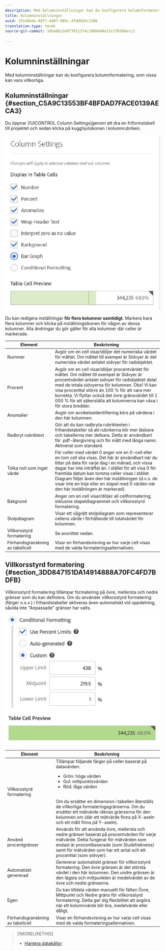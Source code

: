```yaml
---
description: Med kolumninställningar kan du konfigurera kolumnformatering, som vissa kan vara villkorliga.
title: Kolumninställningar
uuid: 151d66da-04f7-4d0f-985c-4fdd92bc1308
translation-type: tm+mt
source-git-commit: 16ba0b12e0f70112f4c10804d0a13c278388ecc2

---
```



# Kolumninställningar

Med kolumninställningar kan du konfigurera kolumnformatering, som vissa kan vara villkorliga.

## Kolumninställningar {#section_C5A9C13553BF4BFDAD7FACE0139AECA3}

Du öppnar [!UICONTROL Column Settings]genom att dra en friformstabell till projektet och sedan klicka på kugghjulsikonen i kolumnrubriken.

![](assets/column_settings.png)

Du kan redigera inställningar **för flera kolumner samtidigt**. Markera bara flera kolumner och klicka på inställningsikonen för någon av dessa kolumner. Alla ändringar du gör gäller för alla kolumner där celler är markerade.

| Element | Beskrivning |
|--- |--- |
| Nummer | Avgör om en cell visar/döljer det numeriska värdet för måttet. Om måttet till exempel är Sidvyer är det numeriska värdet antalet sidvyer för radobjektet. |
| Procent | Avgör om en cell visar/döljer procentvärdet för måttet. Om måttet till exempel är Sidvyer är procentvärdet antalet sidvyer för radobjektet delat med de totala sidvyerna för kolumnen.  Obs!  Vi kan visa procenttal större än 100 % för att vara mer korrekta. Vi flyttar också det övre gränsvärdet till 1 000 % för att säkerställa att kolumnerna kan växa i för stora bredder. |
| Anomalier | Avgör om avvikelseidentifiering körs på värdena i den här kolumnen. |
| Radbryt rubriktext | Gör att du kan radbryta rubriktexten i frihandstabeller så att rubrikerna blir mer läsbara och tabellerna mer delbara. Detta är användbart för .pdf-återgivning och för mått med långa namn. Aktiverat som standard. |
| Tolka noll som inget värde | För celler med värdet 0 anger om en 0-cell eller en tom cell ska visas. Det här är användbart när du tittar på data för varje dag i en månad, och vissa dagar har inte inträffat än.  I stället för att visa 0 för framtida datum kan tomma celler visas i stället. Diagram följer även den här inställningen (d.v.s. de visar inte en linje eller en stapel med 0 värden när den här inställningen är markerad). |
| Bakgrund | Anger om en cell visar/döljer all cellformatering, inklusive stapeldiagrammet och villkorsstyrd formatering. |
| Stolpdiagram | Visar ett vågrätt stolpdiagram som representerar cellens värde i förhållande till totalvärdet för kolumnen. |
| Villkorsstyrd formatering | Se avsnittet nedan. |
| Förhandsgranskning av tabellcell | Visar en förhandsvisning av hur varje cell visas med de valda formateringsalternativen. |


## Villkorsstyrd formatering {#section_3DD847151DA14914888A70FC4FD7BDFB}

Villkorsstyrd formatering tillämpar formatering på övre, mellersta och nedre gränser som du kan definiera. Om du använder villkorsstyrd formatering (färger o.s.v.) i frihandstabeller aktiveras även automatiskt vid uppdelning, såvida inte &quot;Anpassade&quot; gränser har valts.

![](assets/conditional-formatting.png)

| Element | Beskrivning |
|--- |--- |
| Villkorsstyrd formatering | Tillämpar följande färger på celler baserat på datavärden: <ul><li>Grön: höga värden</li><li>Gul: mittpunktsvärden</li><li>Röd: låga värden</li></ul><br>Om du ersätter en dimension i tabellen återställs de villkorliga formateringsgränserna. Om du ersätter ett mätvärde räknas gränserna för den kolumnen om (där ett mätvärde finns på X-axeln och ett mått finns på Y-axeln). |
| Använd procentgränser | Används för att använda övre, mellersta och nedre gränser baserat på procentvärden för varje mätvärde. Detta fungerar för mätvärden som endast är procentbaserade (som Studsfrekvens) samt för mätvärden som har ett antal och ett procenttal (som sidvyer). |
| Automatiskt genererad | Genererar automatiskt gränser för villkorsstyrd formatering. Den övre gränsen är det största värdet i den här kolumnen. Den undre gränsen är den lägsta och mittpunkten är medelvärdet av de övre och nedre gränserna. |
| Egen | Du kan tilldela värden manuellt för fälten Övre, Mittpunkt och Nedre gräns för villkorsstyrd formatering. Detta ger dig flexibilitet att avgöra när ett kolumnvärde blir bra, medelvärde eller dåligt. |
| Förhandsgranskning av tabellcell | Visar en förhandsvisning av hur varje cell visas med de valda formateringsalternativen. |

>[!MORELIKETHIS]
>
>* [Hantera datakällor](/help/analyze/analysis-workspace/visualizations/t-sync-visualization.md)

